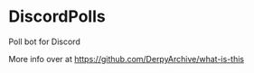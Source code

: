 # DiscordPolls
Poll bot for Discord

More info over at https://github.com/DerpyArchive/what-is-this
